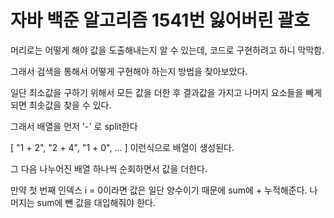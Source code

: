 # 자바 백준 알고리즘 1541번 잃어버린 괄호

머리로는 어떻게 해야 값을 도출해내는지 알 수 있는데, 코드로 구현하려고 하니 막막함.

그래서 검색을 통해서 어떻게 구현해야 하는지 방법을 찾아보았다.

일단 최소값을 구하기 위해서 모든 값을 더한 후 결과값을 가지고 나머지 요소들을 빼게되면 최솟값을 찾을 수 있다.

그래서 배열을 먼저 '-' 로 split한다

[
"1 + 2",
"2 + 4",
"1 + 0",
...
]
이런식으로 배열이 생성된다.

그 다음 나누어진 배열 하나씩 순회하면서 값을 더한다.

만약 첫 번째 인덱스 i = 0이라면 값은 일단 양수이기 때문에 sum에 + 누적해준다.
나머지는 sum에 뺀 값을 대입해줘야 한다.